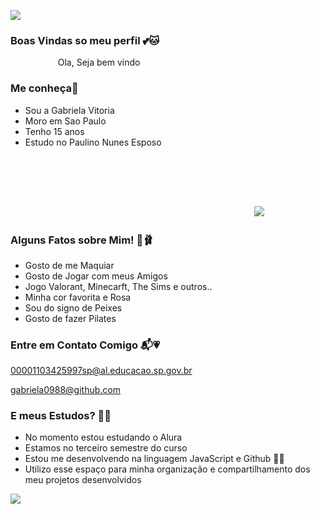 ![](https://media.tenor.com/ouf9K9NNaRwAAAAi/bow-pink-bow.gif)


### Boas Vindas so meu perfil 💕🐱
⠀⠀⠀⠀⠀⠀⠀
Ola, Seja bem vindo 

### Me conheça🌷                   

- Sou a Gabriela Vitoria
- Moro em Sao Paulo
- Tenho 15 anos
-  Estudo no Paulino Nunes Esposo

  ㅤㅤㅤㅤㅤㅤㅤㅤㅤㅤㅤㅤㅤㅤㅤㅤㅤㅤㅤㅤㅤㅤㅤㅤㅤㅤㅤㅤㅤㅤㅤㅤㅤㅤㅤㅤㅤㅤㅤㅤㅤㅤㅤㅤㅤㅤㅤㅤㅤㅤㅤㅤㅤㅤㅤㅤㅤㅤㅤㅤㅤㅤㅤㅤㅤㅤㅤㅤㅤㅤㅤㅤㅤㅤㅤㅤㅤㅤㅤㅤㅤㅤㅤㅤㅤㅤㅤㅤㅤㅤㅤㅤㅤㅤㅤㅤㅤㅤㅤㅤㅤㅤㅤㅤㅤㅤㅤㅤㅤㅤㅤㅤㅤㅤㅤㅤㅤㅤㅤㅤㅤㅤㅤㅤㅤㅤㅤㅤㅤㅤㅤㅤㅤㅤㅤㅤㅤㅤㅤㅤㅤㅤㅤㅤㅤ ㅤㅤㅤㅤㅤㅤㅤㅤㅤㅤㅤㅤㅤㅤㅤㅤㅤㅤㅤㅤㅤㅤㅤㅤㅤㅤㅤㅤㅤㅤㅤㅤㅤㅤㅤㅤㅤㅤㅤㅤ ![](https://media1.tenor.com/m/_-cqaylH9csAAAAC/jungkook-getting-dolled-up-jungkook-doll.gif)

### Alguns Fatos sobre Mim! 🌟🩰

- Gosto de me Maquiar
- Gosto de Jogar com meus Amigos
- Jogo Valorant, Minecarft, The Sims e outros..
- Minha cor favorita e Rosa
- Sou do signo de Peixes
- Gosto de fazer Pilates


### Entre em Contato Comigo 📬💗

00001103425997sp@al.educacao.sp.gov.br

gabriela0988@github.com


### E meus Estudos? 🎠🍥

- No momento estou estudando o Alura
- Estamos no terceiro semestre do curso
- Estou me desenvolvendo na linguagem JavaScript e Github 📖🤓
- Utilizo esse espaço para minha organização e compartilhamento dos meu projetos desenvolvidos

![](https://media.tenor.com/e2pkFA0YgjYAAAAi/gyaru-kawaii.gif)
